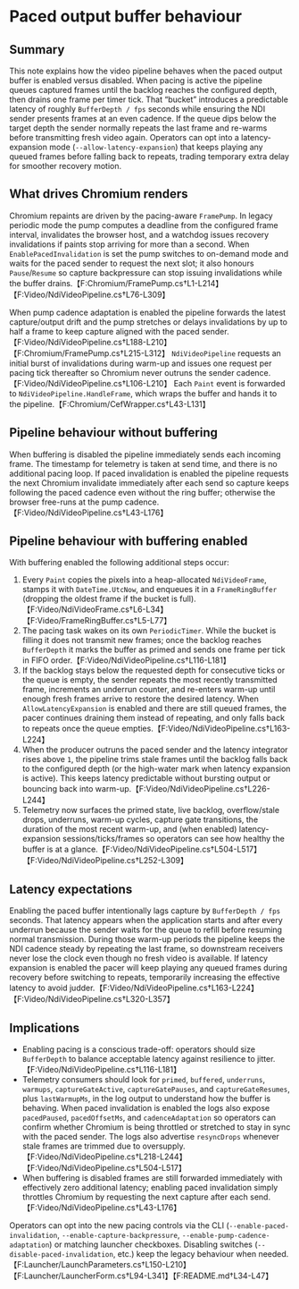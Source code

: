 # Paced output buffer behaviour

## Summary
This note explains how the video pipeline behaves when the paced output buffer is enabled versus disabled. When pacing is active the pipeline queues captured frames until the backlog reaches the configured depth, then drains one frame per timer tick. That “bucket” introduces a predictable latency of roughly `BufferDepth / fps` seconds while ensuring the NDI sender presents frames at an even cadence. If the queue dips below the target depth the sender normally repeats the last frame and re-warms before transmitting fresh video again. Operators can opt into a latency-expansion mode (`--allow-latency-expansion`) that keeps playing any queued frames before falling back to repeats, trading temporary extra delay for smoother recovery motion.

## What drives Chromium renders
Chromium repaints are driven by the pacing-aware `FramePump`. In legacy periodic mode the pump computes a deadline from the configured frame interval, invalidates the browser host, and a watchdog issues recovery invalidations if paints stop arriving for more than a second. When `EnablePacedInvalidation` is set the pump switches to on-demand mode and waits for the paced sender to request the next slot; it also honours `Pause`/`Resume` so capture backpressure can stop issuing invalidations while the buffer drains.【F:Chromium/FramePump.cs†L1-L214】【F:Video/NdiVideoPipeline.cs†L76-L309】

When pump cadence adaptation is enabled the pipeline forwards the latest capture/output drift and the pump stretches or delays invalidations by up to half a frame to keep capture aligned with the paced sender.【F:Video/NdiVideoPipeline.cs†L188-L210】【F:Chromium/FramePump.cs†L215-L312】 `NdiVideoPipeline` requests an initial burst of invalidations during warm-up and issues one request per pacing tick thereafter so Chromium never outruns the sender cadence.【F:Video/NdiVideoPipeline.cs†L106-L210】 Each `Paint` event is forwarded to `NdiVideoPipeline.HandleFrame`, which wraps the buffer and hands it to the pipeline.【F:Chromium/CefWrapper.cs†L43-L131】

## Pipeline behaviour without buffering
When buffering is disabled the pipeline immediately sends each incoming frame. The timestamp for telemetry is taken at send time, and there is no additional pacing loop. If paced invalidation is enabled the pipeline requests the next Chromium invalidate immediately after each send so capture keeps following the paced cadence even without the ring buffer; otherwise the browser free-runs at the pump cadence.【F:Video/NdiVideoPipeline.cs†L43-L176】

## Pipeline behaviour with buffering enabled
With buffering enabled the following additional steps occur:

1. Every `Paint` copies the pixels into a heap-allocated `NdiVideoFrame`, stamps it with `DateTime.UtcNow`, and enqueues it in a `FrameRingBuffer` (dropping the oldest frame if the bucket is full).【F:Video/NdiVideoFrame.cs†L6-L34】【F:Video/FrameRingBuffer.cs†L5-L77】
2. The pacing task wakes on its own `PeriodicTimer`. While the bucket is filling it does not transmit new frames; once the backlog reaches `BufferDepth` it marks the buffer as primed and sends one frame per tick in FIFO order.【F:Video/NdiVideoPipeline.cs†L116-L181】
3. If the backlog stays below the requested depth for consecutive ticks or the queue is empty, the sender repeats the most recently transmitted frame, increments an underrun counter, and re-enters warm-up until enough fresh frames arrive to restore the desired latency. When `AllowLatencyExpansion` is enabled and there are still queued frames, the pacer continues draining them instead of repeating, and only falls back to repeats once the queue empties.【F:Video/NdiVideoPipeline.cs†L163-L224】
4. When the producer outruns the paced sender and the latency integrator rises above `1`, the pipeline trims stale frames until the backlog falls back to the configured depth (or the high-water mark when latency expansion is active). This keeps latency predictable without bursting output or bouncing back into warm-up.【F:Video/NdiVideoPipeline.cs†L226-L244】
5. Telemetry now surfaces the primed state, live backlog, overflow/stale drops, underruns, warm-up cycles, capture gate transitions, the duration of the most recent warm-up, and (when enabled) latency-expansion sessions/ticks/frames so operators can see how healthy the buffer is at a glance.【F:Video/NdiVideoPipeline.cs†L504-L517】【F:Video/NdiVideoPipeline.cs†L252-L309】

## Latency expectations
Enabling the paced buffer intentionally lags capture by `BufferDepth / fps` seconds. That latency appears when the application starts and after every underrun because the sender waits for the queue to refill before resuming normal transmission. During those warm-up periods the pipeline keeps the NDI cadence steady by repeating the last frame, so downstream receivers never lose the clock even though no fresh video is available. If latency expansion is enabled the pacer will keep playing any queued frames during recovery before switching to repeats, temporarily increasing the effective latency to avoid judder.【F:Video/NdiVideoPipeline.cs†L163-L224】【F:Video/NdiVideoPipeline.cs†L320-L357】

## Implications
* Enabling pacing is a conscious trade-off: operators should size `BufferDepth` to balance acceptable latency against resilience to jitter.【F:Video/NdiVideoPipeline.cs†L116-L181】
* Telemetry consumers should look for `primed`, `buffered`, `underruns`, `warmups`, `captureGateActive`, `captureGatePauses`, and `captureGateResumes`, plus `lastWarmupMs`, in the log output to understand how the buffer is behaving. When paced invalidation is enabled the logs also expose `pacedPaused`, `pacedOffsetMs`, and `cadenceAdaptation` so operators can confirm whether Chromium is being throttled or stretched to stay in sync with the paced sender. The logs also advertise `resyncDrops` whenever stale frames are trimmed due to oversupply.【F:Video/NdiVideoPipeline.cs†L218-L244】【F:Video/NdiVideoPipeline.cs†L504-L517】
* When buffering is disabled frames are still forwarded immediately with effectively zero additional latency; enabling paced invalidation simply throttles Chromium by requesting the next capture after each send.【F:Video/NdiVideoPipeline.cs†L43-L176】

Operators can opt into the new pacing controls via the CLI (`--enable-paced-invalidation`, `--enable-capture-backpressure`, `--enable-pump-cadence-adaptation`) or matching launcher checkboxes. Disabling switches (`--disable-paced-invalidation`, etc.) keep the legacy behaviour when needed.【F:Launcher/LaunchParameters.cs†L150-L210】【F:Launcher/LauncherForm.cs†L94-L341】【F:README.md†L34-L47】
